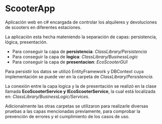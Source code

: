 # ScooterApp
Aplicación web en c# encargada de controlar los alquileres y devoluciones de scooters en diferentes estaciones.

La aplicación esta hecha mateniendo la separación de capas: persistencia, lógica, presentación.

- Para conseguir la capa de **persistencia**: *ClassLibrary/Persistencia*
- Para conseguir la capa de **logica**: *ClassLibrary/BusinessLogic*
- Para conseguir la capa de **presentacion**: *EcoScooterGUI*

Para persistir los datos se utilizó EntityFramework y DBContext cuya implementación se puede ver en la carpeta de *ClassLibrary/Persistencia*.

La conexión entre la capa logica y la de presentación se realizó en la clase llamada **EcoScooterService y IEcoScooterService**, la cual está localizada en: *ClassLibrary/BusinessLogic/Services*.

Adicionalmente las otras carpetas se utilizaron para realizarle diversas pruebas a las capas mencionadas previamente, para comprobar la prevención de errores y el cumplimiento de los casos de uso.

